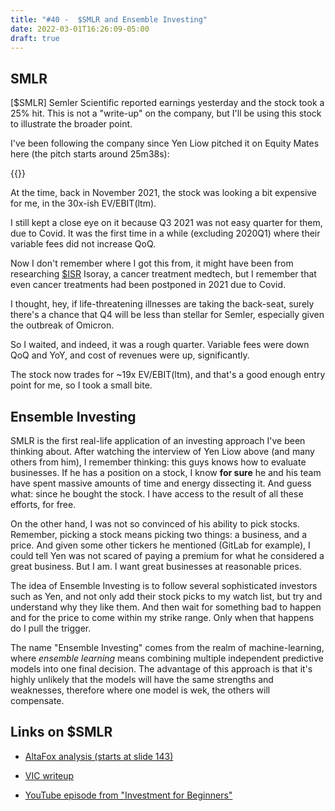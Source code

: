 ```yaml
---
title: "#40 -  $SMLR and Ensemble Investing"
date: 2022-03-01T16:26:09-05:00
draft: true
---
```


## SMLR

[$SMLR] Semler Scientific reported earnings yesterday and the stock took a 25% hit. This is not a "write-up" on the company, but I'll be using this stock to illustrate the broader point.

I've been following the company since Yen Liow pitched it on Equity Mates here (the pitch starts around 25m38s):

{{<youtube Ei03z7-aIJg>}}

At the time, back in November 2021, the stock was looking a bit expensive for me, in the 30x-ish EV/EBIT(ltm).

I still kept a close eye on it because Q3 2021 was not easy quarter for them, due to Covid. It was the first time in a while (excluding 2020Q1) where their variable fees did not increase QoQ. 

Now I don't remember where I got this from, it might have been from researching [$ISR](https://finance.yahoo.com/quote/ISR?p=ISR&.tsrc=fin-srch) Isoray, a cancer treatment medtech, but I remember that even cancer treatments had been postponed in 2021 due to Covid.

I thought, hey, if life-threatening illnesses are taking the back-seat, surely there's a chance that Q4 will be less than stellar for Semler, especially given the outbreak of Omicron.

So I waited, and indeed, it was a rough quarter. Variable fees were down QoQ and YoY, and cost of revenues were up, significantly.

The stock now trades for ~19x EV/EBIT(ltm), and that's a good enough entry point for me, so I took a small bite.

## Ensemble Investing

SMLR is the first real-life application of an investing approach I've been thinking about. After watching the interview of Yen Liow above (and many others from him), I remember thinking: this guys knows how to evaluate businesses. If he has a position on a stock, I know **for sure** he and his team have spent massive amounts of time and energy dissecting it. And guess what: since he bought the stock. I have access to the result of all these efforts, for free.

On the other hand, I was not so convinced of his ability to pick stocks. Remember, picking a stock means picking two things: a business, and a price. And given some other tickers he mentioned (GitLab for example), I could tell Yen was not scared of paying a premium for what he considered a great business. But I am. I want great businesses at reasonable prices.

The idea of Ensemble Investing is to follow several sophisticated investors such as Yen, and not only add their stock picks to my watch list, but try and understand why they like them. And then wait for something bad to happen and for the price to come within my strike range. Only when that happens do I pull the trigger.

The name "Ensemble Investing" comes from the realm of machine-learning, where _ensemble learning_ means combining multiple independent predictive models into one final decision. The advantage of this approach is that it's highly unlikely that the models will have the same strengths and weaknesses, therefore where one model is wek, the others will compensate.

## Links on $SMLR

- [AltaFox analysis (starts at slide 143)](https://static1.squarespace.com/static/5aaacb57506fbe4636414126/t/5f85c428b4bac16b20450df0/1602602051503/Conclusion+Deck-+Makings+of+a+MultiBagger+-+FINAL-compressed.pdf)

- [VIC writeup](https://www.valueinvestorsclub.com/idea/SEMLER_SCIENTIFIC_INC/5318827032)

- [YouTube episode from "Investment for Beginners"](https://www.youtube.com/watch?v=hDU5A7NNpE0&t=12s)




